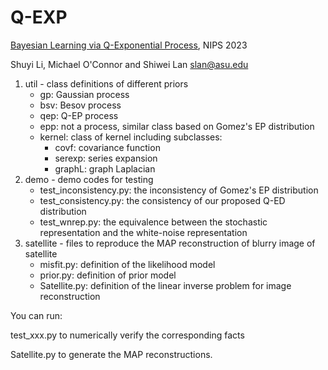 # Q-EXP

[Bayesian Learning via Q-Exponential Process](https://arxiv.org/abs/2210.07987), NIPS 2023

Shuyi Li, Michael O'Connor and Shiwei Lan <slan@asu.edu>


1. util - class definitions of different priors
	* gp: Gaussian process
	* bsv: Besov process
	* qep: Q-EP process
	* epp: not a process, similar class based on Gomez's EP distribution
	* kernel: class of kernel including subclasses:
		+ covf: covariance function
		+ serexp: series expansion
		+ graphL: graph Laplacian
2. demo - demo codes for testing 
	* test_inconsistency.py: the inconsistency of Gomez's EP distribution
	* test_consistency.py: the consistency of our proposed Q-ED distribution
	* test_wnrep.py: the equivalence between the stochastic representation and the white-noise representation
3. satellite - files to reproduce the MAP reconstruction of blurry image of satellite
	* misfit.py: definition of the likelihood model
	* prior.py: definition of prior model
	* Satellite.py: definition of the linear inverse problem for image reconstruction

You can run:

test_xxx.py to numerically verify the corresponding facts

Satellite.py to generate the MAP reconstructions.
